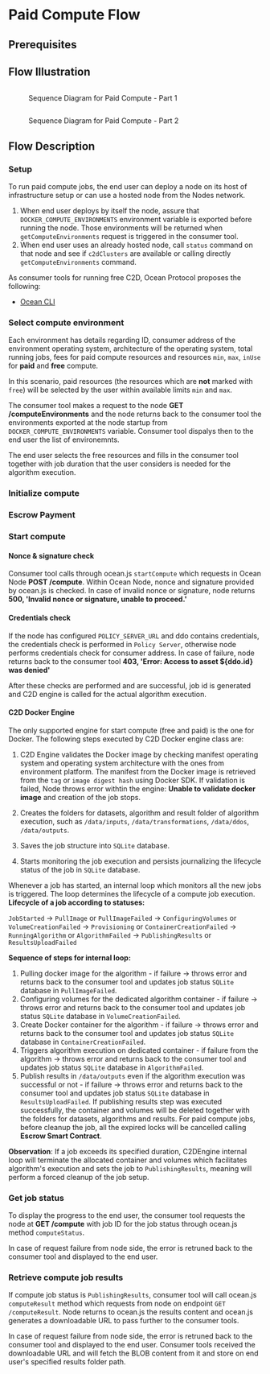 # Paid Compute Flow


## Prerequisites

## Flow Illustration

<figure><img src="../../.gitbook/assets/c2d/Paid Flow for Compute to Data - Part 1.png" alt=""><figcaption><p>Sequence Diagram for Paid Compute - Part 1</p></figcaption></figure>

<figure><img src="../../.gitbook/assets/c2d/Paid Flow for Compute to Data - Part 2.png" alt=""><figcaption><p>Sequence Diagram for Paid Compute - Part 2</p></figcaption></figure>

## Flow Description

### Setup
To run paid compute jobs, the end user can deploy a node on its host of infrastructure setup or can use a hosted node from the Nodes network.
1. When end user deploys by itself the node, assure that `DOCKER_COMPUTE_ENVIRONMENTS` environment variable is exported before running the node. Those environments will be returned when `getComputeEnvironments` request is triggered in the consumer tool. 
2. When end user uses an already hosted node, call `status` command on that node and see if `c2dClusters` are available or calling directly `getComputeEnvironments` command.

As consumer tools for running free C2D, Ocean Protocol proposes the following:
- [Ocean CLI](../ocean-cli/run-c2d.md)

### Select compute environment
Each environment has details regarding ID, consumer address
of the environment operating system, architecture of the
operating system, total running jobs, fees for paid compute
resources and resources `min`, `max`, `inUse` for **paid** and **free** compute. 

In this scenario, paid resources (the resources which are **not** marked with `free`) will be
selected by the user within available limits `min` and `max`.

The consumer tool makes a request to the node **GET /computeEnvironments** and the node returns back to the consumer tool the environments exported at the node startup from `DOCKER_COMPUTE_ENVIRONMENTS` variable. Consumer tool dispalys then to the end user the list of environemnts.

The end user selects the free resources and fills in the consumer tool together with job duration that the user considers is needed
for the algorithm execution.

### Initialize compute


### Escrow Payment

### Start compute
#### Nonce & signature check
Consumer tool calls through ocean.js `startCompute` which requests in Ocean Node **POST /compute**. Within Ocean Node,
nonce and signature provided by ocean.js is checked. In case of invalid nonce or signature, node returns __500, 'Invalid nonce or signature, unable to proceed.'__

#### Credentials check
If the node has configured `POLICY_SERVER_URL` and ddo contains credentials, the credentials check is performed in `Policy Server`, otherwise node performs credentials check for consumer address. In case of failure, node returns back to the consumer tool __403, 'Error: Access to asset ${ddo.id} was denied'__

After these checks are performed and are successful, job id is generated and C2D engine is called for the actual algorithm execution.

#### C2D Docker Engine

The only supported engine for start compute (free and paid) is the one for Docker.
The following steps executed by C2D Docker engine class are:

1. C2D Engine validates the Docker image by checking manifest operating system and operating system architecture with the ones from environment platform. The manifest from the Docker image is retrieved from the `tag` or `image digest hash` using Docker SDK.
If validation is failed, Node throws error withtin the engine:
__Unable to validate docker image__ and creation of the job stops.

2. Creates the folders for datasets, algorithm and result folder of algorithm execution, such as `/data/inputs`, `/data/transformations`, `/data/ddos`, `/data/outputs`.

3. Saves the job structure into `SQLite` database.

4. Starts monitoring the job execution and persists journalizing the lifecycle status of the job in `SQLite` database.

Whenever a job has started, an internal loop which monitors all the new jobs is triggered. The loop determines the lifecycle of a compute job execution.
**Lifecycle of a job according to statuses:**

`JobStarted` -> `PullImage` or `PullImageFailed` -> `ConfiguringVolumes` or `VolumeCreationFailed` -> `Provisioning` or `ContainerCreationFailed` -> `RunningAlgorithm` or `AlgorithmFailed` -> `PublishingResults` or `ResultsUploadFailed`

**Sequence of steps for internal loop:**
1. Pulling docker image for the algorithm - if failure -> throws error and returns back to the consumer tool and updates job status `SQLite` database in `PullImageFailed`.
2. Configuring volumes for the dedicated algorithm container - if failure -> throws error and returns back to the consumer tool and updates job status `SQLite` database in `VolumeCreationFailed`.
3. Create Docker container for the algorithm - if failure -> throws error and returns back to the consumer tool and updates job status `SQLite` database in `ContainerCreationFailed`.
4. Triggers algorithm execution on dedicated container - if failure from the algorithm -> throws error and returns back to the consumer tool and updates job status `SQLite` database in `AlgorithmFailed`.
5. Publish results in `/data/outputs` even if the algorithm execution was successful or not - if failure -> throws error and returns back to the consumer tool and updates job status `SQLite` database in `ResultsUploadFailed`.
If publishing results step was executed successfully, the container and volumes will be deleted together with the folders
for datasets, algorithms and results.
For paid compute jobs, before cleanup the job, all the expired locks will be cancelled calling **Escrow Smart Contract**.

**Observation**: If a job exceeds its specified duration, C2DEngine internal loop will terminate the allocated container and volumes which facilitates algorithm's execution and sets the job to `PublishingResults`, meaning will perform a forced cleanup of the job setup.

### Get job status

To display the progress to the end user, the consumer tool requests the node at **GET /compute** with job ID for the job status through ocean.js method `computeStatus`.

In case of request failure from node side, the error is retruned back to the consumer tool and displayed to the end user.

### Retrieve compute job results

If compute job status is `PublishingResults`, consumer tool will
call ocean.js `computeResult` method which requests from node
on endpoint `GET /computeResult`. Node returns to ocean.js the results content and ocean.js generates a downloadable URL to pass further to the consumer tools.

In case of request failure from node side, the error is retruned back to the consumer tool and displayed to the end user.
Consumer tools received the downloadable URL and will fetch the BLOB content from it and store on end user's specified results folder path.

